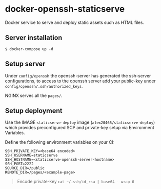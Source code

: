 # docker-openssh-staticserve


Docker service to serve and deploy static assets such as HTML files.

## Server installation


```
$ docker-compose up -d
```


## Setup server

Under `config/openssh` the openssh-server has generated the ssh-server configurations, to access to the openssh server add your public-key under `config/openssh/.ssh/authorized_keys`.


NGINX serves all the `pages/`.

## Setup deployment


Use the IMAGE `staticserve-deploy` image (`alex20465/staticserve-deploy`) which provides preconfigured SCP and private-key setup via Environment Variables.

Define the following environment variables on your CI:

```
SSH_PRIVATE_KEY=<base64 encoded>
SSH_USERNAME=staticserve
SSH_HOSTNAME=<staticserve-openssh-server-hostname>
SSH_PORT=2222
SOURCE_DIR=/public
REMOTE_DIR=/pages/<example-page>
```

> Encode private-key `cat ~/.ssh/id_rsa | base64 --wrap 0`